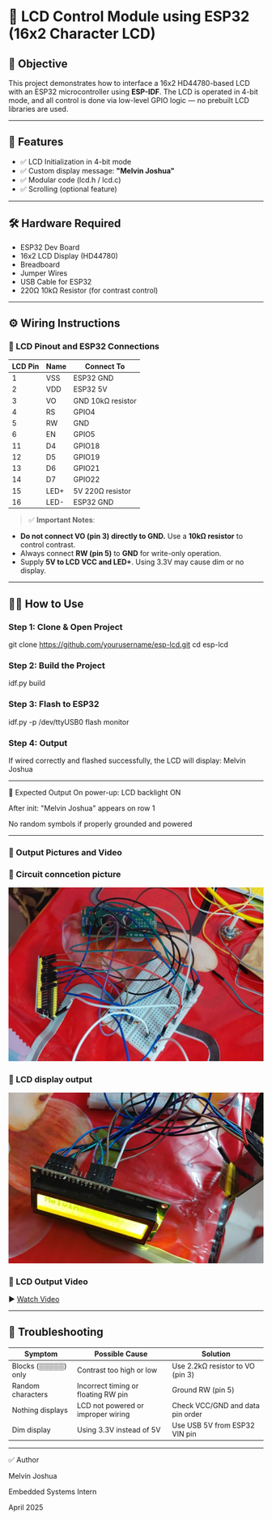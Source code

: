 # 📘 LCD Control Module using ESP32 (16x2 Character LCD)

## 🎯 Objective
This project demonstrates how to interface a 16x2 HD44780-based LCD with an ESP32 microcontroller using **ESP-IDF**. The LCD is operated in 4-bit mode, and all control is done via low-level GPIO logic — no prebuilt LCD libraries are used.

---

## 🧠 Features

- ✅ LCD Initialization in 4-bit mode
- ✅ Custom display message: **"Melvin Joshua"**
- ✅ Modular code (lcd.h / lcd.c)
- ✅ Scrolling (optional feature)

---

## 🛠️ Hardware Required

- ESP32 Dev Board
- 16x2 LCD Display (HD44780)
- Breadboard
- Jumper Wires
- USB Cable for ESP32
- 220Ω 10kΩ Resistor (for contrast control)

---

## ⚙️ Wiring Instructions

### 📌 LCD Pinout and ESP32 Connections

| LCD Pin | Name  | Connect To        |
|---------|--------|-------------------|
| 1       | VSS   | ESP32 GND         |
| 2       | VDD   | ESP32 5V          |
| 3       | VO    | GND 10kΩ resistor |
| 4       | RS    | GPIO4           |
| 5       | RW    | GND               |
| 6       | EN    | GPIO5            |
| 11      | D4    | GPIO18            |
| 12      | D5    | GPIO19            |
| 13      | D6    | GPIO21            |
| 14      | D7    | GPIO22            |
| 15      | LED+  | 5V 220Ω resistor |
| 16      | LED-  | ESP32 GND         |

> ✅ **Important Notes**:
- **Do not connect VO (pin 3) directly to GND.** Use a **10kΩ resistor** to control contrast.
- Always connect **RW (pin 5)** to **GND** for write-only operation.
- Supply **5V to LCD VCC and LED+**. Using 3.3V may cause dim or no display.

---

## 🧑‍💻 How to Use

### Step 1: Clone & Open Project
git clone https://github.com/yourusername/esp-lcd.git
cd esp-lcd

### Step 2: Build the Project
idf.py build

### Step 3: Flash to ESP32
idf.py -p /dev/ttyUSB0 flash monitor

### Step 4: Output
If wired correctly and flashed successfully, the LCD will display:
Melvin Joshua 

---

🧭 Expected Output
On power-up: LCD backlight ON

After init: "Melvin Joshua" appears on row 1

No random symbols if properly grounded and powered

-----

### 📸 Output Pictures and Video 

### 📸 Circuit conncetion picture

![LCD Output](https://github.com/melvinjoshua-emblock/esp32-lcd-drive/blob/71609fe1e5abb49ab01d52949db0abef8ff01380/Connection%20setup.jpg)

### 📸 LCD display output 

![LCD Output](https://github.com/melvinjoshua-emblock/esp32-lcd-drive/blob/71609fe1e5abb49ab01d52949db0abef8ff01380/LCD%20txt%20.jpg)

### 🎥 LCD Output Video

▶️ [Watch Video](https://github.com/melvinjoshua-emblock/esp32-lcd-drive/blob/71609fe1e5abb49ab01d52949db0abef8ff01380/Video%20of%20LCD%20text.mp4)


----
## 🔧 Troubleshooting

| **Symptom**             | **Possible Cause**                     | **Solution**                                         |
|------------------------|----------------------------------------|------------------------------------------------------|
| Blocks (▒▒▒▒▒) only     | Contrast too high or low               | Use 2.2kΩ resistor to VO (pin 3)                     |
| Random characters       | Incorrect timing or floating RW pin   | Ground RW (pin 5)                                    |
| Nothing displays        | LCD not powered or improper wiring    | Check VCC/GND and data pin order                     |
| Dim display             | Using 3.3V instead of 5V               | Use USB 5V from ESP32 VIN pin                        |

-----

✅ Author

Melvin Joshua

Embedded Systems Intern

April 2025
